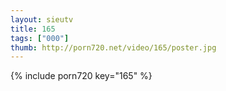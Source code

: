 ```yaml
--- 
layout: sieutv
title: 165
tags: ["000"]
thumb: http://porn720.net/video/165/poster.jpg
---
```

{% include porn720 key="165" %} 
